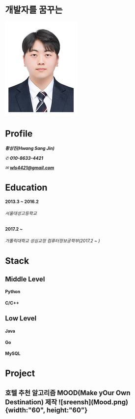 # 개발자를 꿈꾸는

![sreensh](./img/반명함-이력서용.jpg)

<h1> Profile
<h6>  
  
**황상진(Hwang Sang Jin)**

✆ **010-8633-4421**

✉ **wls4421@gmail.com**

<h1> Education
<h4>  2013.3 ~ 2016.2  
<h6>
  서울대성고등학교
<h4>  2017.2 ~
<h6>
  가톨릭대학교 성심교정 컴퓨터정보공학부(2017.2 ~ )
  
<h1> Stack
  <h2> Middle Level
  <h4> Python
  <h4> C/C++
  <h2> Low Level
  <h4> Java
  <h4> Go
  <h4> MySQL

<h1> Project
  <h2> 호텔 추천 알고리즘 MOOD(Make yOur Own Destination) 제작
    ![sreensh](Mood.png){width:"60", height:"60"}
